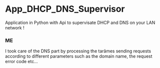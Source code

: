 # App_DHCP_DNS_Supervisor
Application in Python with Api to supervisate DHCP and DNS on your LAN network !

### ME 

I took care of the DNS part by processing the tarâmes sending requests according to different parameters such as the domain name, the request error code etc...
